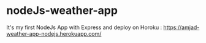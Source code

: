 # nodeJs-weather-app
It's my first NodeJs App with Express and deploy on Horoku :
https://amjad-weather-app-nodejs.herokuapp.com/
